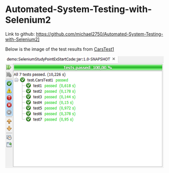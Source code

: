 # Automated-System-Testing-with-Selenium2
Link to github: https://github.com/michael2750/Automated-System-Testing-with-Selenium2]

Below is the image of the test results from [CarsTest1](https://github.com/michael2750/Automated-System-Testing-with-Selenium2/blob/master/src/test/java/test/CarsTest1.java)

![test-results](https://github.com/michael2750/Automated-System-Testing-with-Selenium2/blob/master/test-results.PNG)
